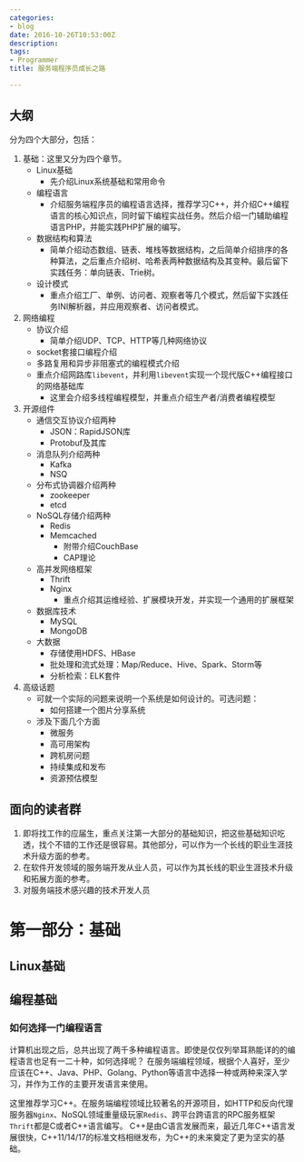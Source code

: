 ```yaml
---
categories:
- blog
date: 2016-10-26T10:53:00Z
description: 
tags:
- Programmer
title: 服务端程序员成长之路

---
```


## 大纲

分为四个大部分，包括：

1. 基础：这里又分为四个章节。
    * Linux基础
        * 先介绍Linux系统基础和常用命令
    * 编程语言
        * 介绍服务端程序员的编程语言选择，推荐学习C++，并介绍C++编程语言的核心知识点，同时留下编程实战任务。然后介绍一门辅助编程语言PHP，并能实践PHP扩展的编写。
    * 数据结构和算法
        * 简单介绍动态数组、链表、堆栈等数据结构，之后简单介绍排序的各种算法，之后重点介绍树、哈希表两种数据结构及其变种。最后留下实践任务：单向链表、Trie树。
    * 设计模式
        * 重点介绍工厂、单例、访问者、观察者等几个模式，然后留下实践任务INI解析器，并应用观察者、访问者模式。
1. 网络编程
    * 协议介绍
        * 简单介绍UDP、TCP、HTTP等几种网络协议
    * socket套接口编程介绍
    * 多路复用和异步非阻塞式的编程模式介绍
    * 重点介绍网路库`libevent`，并利用`libevent`实现一个现代版C++编程接口的网络基础库
        * 这里会介绍多线程编程模型，并重点介绍生产者/消费者编程模型
1. 开源组件
    * 通信交互协议介绍两种
        * JSON：RapidJSON库
        * Protobuf及其库
    * 消息队列介绍两种
        * Kafka
        * NSQ
    * 分布式协调器介绍两种
        * zookeeper
        * etcd
    * NoSQL存储介绍两种
        * Redis
        * Memcached
            * 附带介绍CouchBase
            * CAP理论
    * 高并发网络框架
        * Thrift
        * Nginx
            * 重点介绍其运维经验、扩展模块开发，并实现一个通用的扩展框架
    * 数据库技术
        * MySQL
        * MongoDB
    * 大数据
        * 存储使用HDFS、HBase
        * 批处理和流式处理：Map/Reduce、Hive、Spark、Storm等
        * 分析检索：ELK套件 
1. 高级话题
    * 可就一个实际的问题来说明一个系统是如何设计的。可选问题：
        * 如何搭建一个图片分享系统
    * 涉及下面几个方面
        * 微服务
        * 高可用架构
        * 跨机房问题
        * 持续集成和发布
        * 资源预估模型

## 面向的读者群

1. 即将找工作的应届生，重点关注第一大部分的基础知识，把这些基础知识吃透，找个不错的工作还是很容易。其他部分，可以作为一个长线的职业生涯技术升级方面的参考。
1. 在软件开发领域的服务端开发从业人员，可以作为其长线的职业生涯技术升级和拓展方面的参考。
1. 对服务端技术感兴趣的技术开发人员

# 第一部分：基础

## Linux基础

## 编程基础

### 如何选择一门编程语言

计算机出现之后，总共出现了两千多种编程语言。即使是仅仅列举耳熟能详的的编程语言也足有一二十种，如何选择呢？
在服务端编程领域，根据个人喜好，至少应该在C++、Java、PHP、Golang、Python等语言中选择一种或两种来深入学习，并作为工作的主要开发语言来使用。

这里推荐学习C++。在服务端编程领域比较著名的开源项目，如HTTP和反向代理服务器`Nginx`、NoSQL领域重量级玩家`Redis`、跨平台跨语言的RPC服务框架`Thrift`都是C或者C++语言编写。
C++是由C语言发展而来，最近几年C++语言发展很快，C++11/14/17的标准文档相继发布，为C++的未来奠定了更为坚实的基础。
